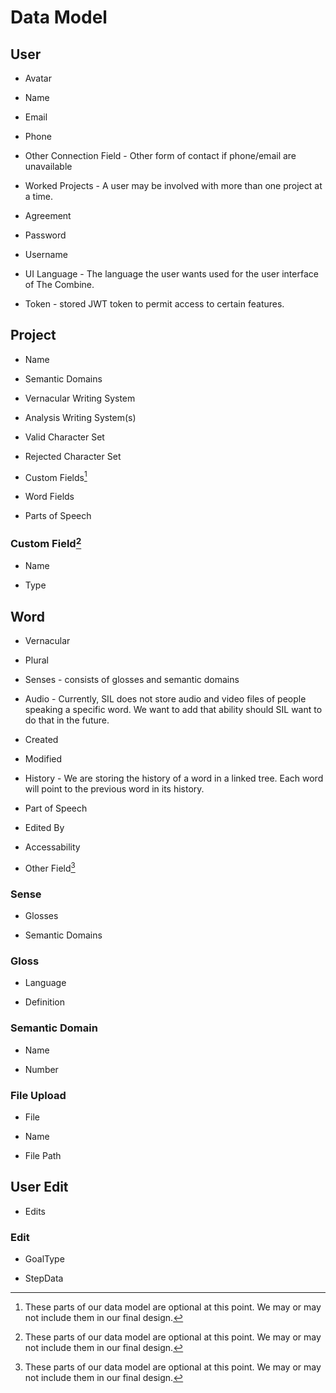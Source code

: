 # Data Model

## User

- Avatar

- Name

- Email

- Phone

- Other Connection Field - Other form of contact if phone/email are unavailable 

- Worked Projects - A user may be involved with more than one project at a time.

- Agreement

- Password

- Username

- UI Language - The language the user wants used for the user interface of The Combine.

- Token - stored JWT token to permit access to certain features.

## Project

- Name

- Semantic Domains

- Vernacular Writing System

- Analysis Writing System(s)

- Valid Character Set

- Rejected Character Set

- Custom Fields[^1]

- Word Fields

- Parts of Speech

### Custom Field[^1]

- Name

- Type

## Word

- Vernacular

- Plural

- Senses - consists of glosses and semantic domains

- Audio - Currently, SIL does not store audio and video files of people speaking a specific word. We want to add that ability should SIL want to do that in the future.

- Created

- Modified

- History - We are storing the history of a word in a linked tree. Each word will point to the previous word in its history.

- Part of Speech

- Edited By

- Accessability 

- Other Field[^1]

### Sense

- Glosses

- Semantic Domains

### Gloss

- Language

- Definition

### Semantic Domain

- Name

- Number

### File Upload

- File

- Name

- File Path

## User Edit

- Edits

### Edit

- GoalType

- StepData

[^1]: These parts of our data model are optional at this point. We may or may not include them in our final design.
